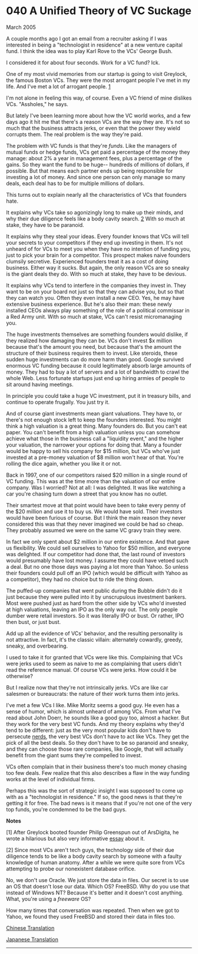 # 040 A Unified Theory of VC Suckage


  
 
  
 March 2005   
  
 A couple months ago I got an email from a recruiter asking if I was interested in being a "technologist in residence" at a new venture capital fund. I think the idea was to play Karl Rove to the VCs' George Bush.   
  
 I considered it for about four seconds. Work for a VC fund? Ick.   
  
 One of my most vivid memories from our startup is going to visit Greylock, the famous Boston VCs. They were the most arrogant people I've met in my life. And I've met a lot of arrogant people. [1](#a_unified_theory_of_vc_suckage_note1)   
  
 I'm not alone in feeling this way, of course. Even a VC friend of mine dislikes VCs. "Assholes," he says.   
  
 But lately I've been learning more about how the VC world works,  and a few days ago it hit me that there's a reason VCs are the way they are. It's not so much that the business attracts jerks, or even that the power they wield corrupts them. The real problem is the way they're paid.   
  
 The problem with VC funds is that they're _funds_. Like the managers of mutual funds or hedge funds, VCs get paid a percentage of the money they manage: about 2% a year in management fees, plus a percentage of the gains. So they want the fund to be huge-- hundreds of millions of dollars, if possible. But that means each partner ends up being responsible for investing a lot of money. And since one person can only manage so many deals, each deal has to be for multiple millions of dollars.   
  
 This turns out to explain nearly all the characteristics of VCs that founders hate.   
  
 It explains why VCs take so agonizingly long to make up their minds, and why their due diligence feels like a body cavity search. [2](#a_unified_theory_of_vc_suckage_note2) With so much at stake, they have to be paranoid.   
  
 It explains why they steal your ideas. Every founder knows that VCs will tell your secrets to your competitors if they end up investing in them. It's not unheard of for VCs to meet you when they have no intention of funding you, just to pick your brain for a competitor. This prospect makes naive founders clumsily secretive. Experienced founders treat it as a cost of doing business. Either way it sucks. But again, the only reason VCs are so sneaky is the giant deals they do. With so much at stake, they have to be devious.   
  
 It explains why VCs tend to interfere in the companies they invest in. They want to be on your board not just so that they can advise you, but so that they can watch you. Often they even install a new CEO. Yes, he may have extensive business experience. But he's also their man: these newly installed CEOs always play something of the role of a political commissar in a Red Army unit. With so much at stake, VCs can't resist micromanaging you.   
  
 The huge investments themselves are something founders would dislike, if they realized how damaging they can be. VCs don't invest $x million because that's the amount you need, but because that's the amount the structure of their business requires them to invest. Like steroids, these sudden huge investments can do more harm than good. Google survived enormous VC funding because it could legitimately absorb large amounts of money. They had to buy a lot of servers and a lot of bandwidth to crawl the whole Web. Less fortunate startups just end up hiring armies of people to sit around having meetings.   
  
 In principle you could take a huge VC investment, put it in treasury bills, and continue to operate frugally. You just try it.   
  
 And of course giant investments mean giant valuations. They have to, or there's not enough stock left to keep the founders interested. You might think a high valuation is a great thing. Many founders do. But you can't eat paper. You can't benefit from a high valuation unless you can somehow achieve what those in the business  call a "liquidity event," and the higher your valuation, the narrower your options for doing that. Many a founder would be happy to sell his company for $15 million, but VCs who've just invested at a pre-money valuation of $8 million won't hear of that. You're rolling the dice again, whether you like it or not.   
  
 Back in 1997, one of our competitors raised $20 million in a single round of VC funding. This was at the time more than the valuation of our entire company. Was I worried? Not at all: I was delighted. It was like watching a car you're chasing turn down a street that you know has no outlet.   
  
 Their smartest move at that point would have been to take every penny of the $20 million and use it to buy us. We would have sold. Their investors would have been furious of course. But I think the main reason they never considered this was that they never imagined we could be had so cheap. They probably assumed we were on the same VC gravy train they were.   
  
 In fact we only spent about $2 million in our entire existence. And that gave us flexibility. We could sell ourselves to Yahoo for $50 million, and everyone was delighted. If our competitor had done that, the last round of investors would presumably have lost money. I assume they could have vetoed such a deal. But no one those days was paying a lot more than Yahoo. So unless their founders could pull off an IPO (which would be difficult with Yahoo as a competitor), they had no choice but to ride the thing down.   
  
 The puffed-up companies that went public during the Bubble didn't do it just because they were pulled into it by unscrupulous investment bankers. Most were pushed just as hard from the other side by VCs who'd invested at high valuations, leaving an IPO as the only way out. The only people dumber were retail investors. So it was literally IPO or bust. Or rather, IPO then bust, or just bust.   
  
 Add up all the evidence of VCs' behavior, and the resulting personality is not attractive. In fact, it's the classic villain: alternately cowardly, greedy, sneaky, and overbearing.   
  
 I used to take it for granted that VCs were like this. Complaining that VCs were jerks used to seem as naive to me as complaining that users didn't read the reference manual. Of course VCs were jerks. How could it be otherwise?   
  
 But I realize now that they're not intrinsically jerks. VCs are like car salesmen or bureaucrats: the nature of their work turns them into jerks.   
  
 I've met a few VCs I like. Mike Moritz seems a good guy. He even has a sense of humor, which is almost unheard of among VCs. From what I've read about John Doerr, he sounds like a good guy too, almost a hacker. But they work for the very best VC funds. And my theory explains why they'd tend to be different: just as the very most popular kids don't have to persecute [nerds](nerds.html), the very best VCs don't have to act like VCs. They get the pick of all the best deals. So they don't have to be so paranoid and sneaky, and they can choose those rare companies, like Google, that will actually benefit from the giant sums they're compelled to invest.   
  
 VCs often complain that in their business there's too much money chasing too few deals. Few realize that this also describes a flaw in the way funding works at the level of individual firms.   
  
 Perhaps this was the sort of strategic insight I was supposed to come up with as a "technologist in residence." If so, the good news is that they're getting it for free. The bad news is it means that if you're not one of the very top funds, you're condemned to be the bad guys.   
  
 
  
 
  
  **Notes**   
  
 <a name=a_unified_theory_of_vc_suckage_note1>[1]</a> After Greylock booted founder Philip Greenspun out of ArsDigita, he wrote a hilarious but also very informative [essay](http://www.waxy.org/random/arsdigita/) about it.   
  
 <a name=a_unified_theory_of_vc_suckage_note2>[2]</a> Since most VCs aren't tech guys, the technology side of their due diligence tends to be like a body cavity search by someone with a faulty knowledge of human anatomy. After a while we were quite sore from VCs attempting to probe our nonexistent database orifice.   
  
 No, we don't use Oracle. We just store the data in files. Our secret is to use an OS that doesn't lose our data. Which OS? FreeBSD. Why do you use that instead of Windows NT? Because it's better and it doesn't cost anything. What, you're using a _freeware_ OS?   
  
 How many times that conversation was repeated. Then when we got to Yahoo, we found they used FreeBSD and stored their data in files too.   
  
 
  
 
  
 
  
 [Chinese Translation](http://flyingapplet.spaces.live.com/blog/cns!F682AFBD82F7E261!374.entry)   
  
 [Japanese Translation](http://d.hatena.ne.jp/lionfan/20070214)   
  
 
  
 
  
 
  
 
  
 

 
* * *
 

 

